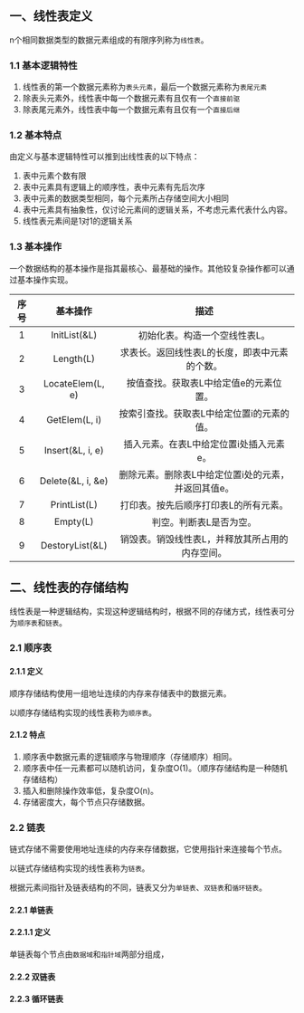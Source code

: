 ## 一、线性表定义

n个相同数据类型的数据元素组成的有限序列称为`线性表`。

### 1.1 基本逻辑特性

1.   线性表的第一个数据元素称为`表头元素`，最后一个数据元素称为`表尾元素`
2.   除表头元素外，线性表中每一个数据元素有且仅有一个`直接前驱`
3.   除表尾元素外，线性表中每一个数据元素有且仅有一个`直接后继`

### 1.2 基本特点

由定义与基本逻辑特性可以推到出线性表的以下特点：

1.   表中元素个数有限
2.   表中元素具有逻辑上的顺序性，表中元素有先后次序
3.   表中元素的数据类型相同，每个元素所占存储空间大小相同
4.   表中元素具有抽象性，仅讨论元素间的逻辑关系，不考虑元素代表什么内容。
5.   线性表元素间是1对1的逻辑关系

### 1.3 基本操作

一个数据结构的基本操作是指其最核心、最基础的操作。其他较复杂操作都可以通过基本操作实现。

| 序号 |     基本操作      |                        描述                         |
| :--: | :---------------: | :-------------------------------------------------: |
|  1   |   InitList(&L)    |            初始化表。构造一个空线性表L。            |
|  2   |     Length(L)     |    求表长。返回线性表L的长度，即表中元素的个数。    |
|  3   | LocateElem(L, e)  |       按值查找。获取表L中给定值e的元素位置。        |
|  4   |   GetElem(L, i)   |     按索引查找。获取表L中给定位置i的元素的值。      |
|  5   | Insert(&L, i, e)  |       插入元素。在表L中给定位置i处插入元素e。       |
|  6   | Delete(&L, i, &e) | 删除元素。删除表L中给定位置i处的元素，并返回其值e。 |
|  7   |   PrintList(L)    |        打印表。按先后顺序打印表L的所有元素。        |
|  8   |     Empty(L)      |               判空。判断表L是否为空。               |
|  9   |  DestoryList(&L)  |   销毁表。销毁线性表L，并释放其所占用的内存空间。   |



## 二、线性表的存储结构

线性表是一种逻辑结构，实现这种逻辑结构时，根据不同的存储方式，线性表可分为`顺序表`和`链表`。

### 2.1 顺序表

#### 2.1.1 定义

顺序存储结构使用一组地址连续的内存来存储表中的数据元素。

以顺序存储结构实现的线性表称为`顺序表`。

#### 2.1.2 特点

1.   顺序表中数据元素的逻辑顺序与物理顺序（存储顺序）相同。
2.   顺序表中任一元素都可以随机访问，复杂度O(1)。（顺序存储结构是一种随机存储结构）
3.   插入和删除操作效率低，复杂度O(n)。
4.   存储密度大，每个节点只存储数据。

### 2.2 链表

链式存储不需要使用地址连续的内存来存储数据，它使用指针来连接每个节点。

以链式存储结构实现的线性表称为`链表`。

根据元素间指针及链表结构的不同，链表又分为`单链表`、`双链表`和`循环链表`。

#### 2.2.1 单链表

#### 2.2.1.1 定义

单链表每个节点由`数据域`和`指针域`两部分组成，



#### 2.2.2 双链表





#### 2.2.3 循环链表

































